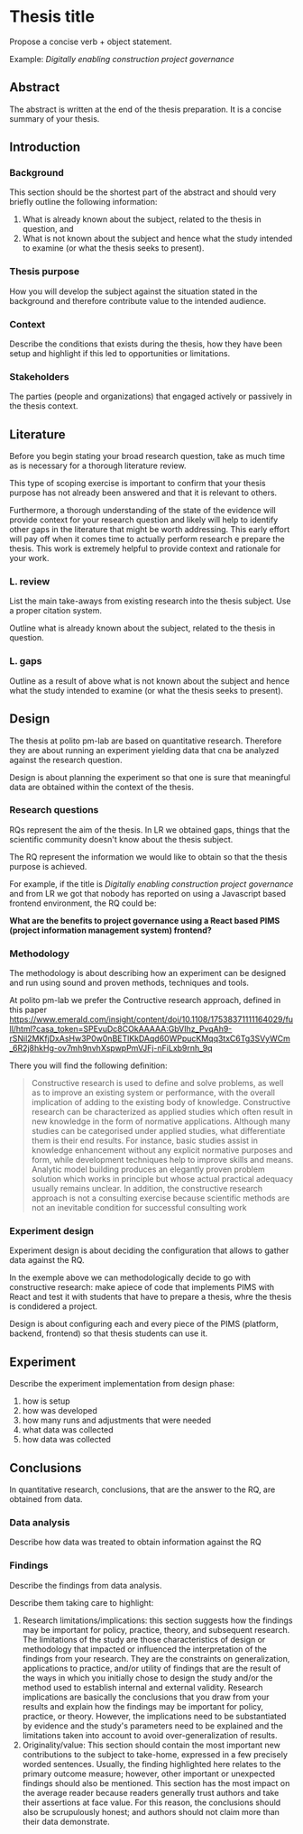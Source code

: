# Thesis title

Propose a concise verb + object statement.

Example: *Digitally enabling construction project governance*

## Abstract

The abstract is written at the end of the thesis preparation. It is a concise summary of your thesis.

## Introduction

### Background

This section should be the shortest part of the abstract and should very briefly outline the following information:

1. What is already known about the subject, related to the thesis in question, and
2. What is not known about the subject and hence what the study intended to examine (or what the thesis seeks to present).

### Thesis purpose

How you will develop the subject against the situation stated in the background and therefore contribute value to the intended audience.

### Context

Describe the conditions that exists during the thesis, how they have been setup and highlight if this led to opportunities or limitations.

### Stakeholders

The parties (people and organizations) that engaged actively or passively in the thesis context.

## Literature

Before you begin stating your broad research question, take as much time as is necessary for a thorough literature review.

This type of scoping exercise is important to confirm that your thesis purpose has not already been answered and that it is relevant to others.

Furthermore, a thorough understanding of the state of the evidence will provide context for your research question and likely will help to identify other gaps in the literature that might be worth addressing. This early effort will pay off when it comes time to actually perform research e prepare the thesis. This work is extremely helpful to provide context and rationale for your work.

### L. review

List the main take-aways from existing research into the thesis subject. Use a proper citation system.

Outline what is already known about the subject, related to the thesis in question.

### L. gaps

Outline as a result of above what is not known about the subject and hence what the study intended to examine (or what the thesis seeks to present).

## Design

The thesis at polito pm-lab are based on quantitative research. Therefore they are about running an experiment yielding data that cna be analyzed against the research question.

Design is about planning the experiment so that one is sure that meaningful data are obtained within the context of the thesis.

### Research questions

RQs represent the aim of the thesis. In LR we obtained gaps, things that the scientific community doesn't know about the thesis subject.

The RQ represent the information we would like to obtain so that the thesis purpose is achieved.

For example, if the title is *Digitally enabling construction project governance* and from LR we got that nobody has reported on using a Javascript based frontend environment, the RQ could be:

**What are the benefits to project governance using a React based PIMS (project information management system) frontend?**

### Methodology

The methodology is about describing how an experiment can be designed and run using sound and proven methods, techniques and tools.

At polito pm-lab we prefer the Contructive research approach, defined in this paper https://www.emerald.com/insight/content/doi/10.1108/17538371111164029/full/html?casa_token=SPEvuDc8COkAAAAA:GbVIhz_PvqAh9-rSNil2MKfjDxAsHw3P0w0nBETlKkDAqd60WPpucKMqq3txC6Tg3SVyWCm_6R2j8hkHg-ov7mh9nvhXspwpPmVJFj-nFiLxb9rnh_9q

There you will find the following definition:

> Constructive research is used to define and solve problems, as well as to improve an existing system or performance, with the overall implication of adding to the existing body of knowledge. Constructive research can be characterized as applied studies which often result in new knowledge in the form of normative applications. Although many studies can be categorised under applied studies, what differentiate them is their end results. For instance, basic studies assist in knowledge enhancement without any explicit normative purposes and form, while development techniques help to improve skills and means. Analytic model building produces an elegantly proven problem solution which works in principle but whose actual practical adequacy usually remains unclear. In addition, the constructive research approach is not a consulting exercise because scientific methods are not an inevitable condition for successful consulting work

### Experiment design

Experiment design is about deciding the configuration that allows to gather data against the RQ.

In the exemple above we can methodologically decide to go with constructive research: make apiece of code that implements PIMS with React and test it with students that have to prepare a thesis, whre the thesis is condidered a project.

Design is about configuring each and every piece of the PIMS (platform, backend, frontend) so that thesis students can use it.

## Experiment

Describe the experiment implementation from design phase:

1. how is setup
2. how was developed
3. how many runs and adjustments that were needed
4. what data was collected
5. how data was collected

## Conclusions

In quantitative research, conclusions, that are the answer to the RQ, are obtained from data.

### Data analysis

Describe how data was treated to obtain information against the RQ

### Findings

Describe the findings from data analysis.

Describe them taking care to highlight:

1. Research limitations/implications: this section suggests how the findings may be important for policy, practice, theory, and subsequent research. The limitations of the study are those characteristics of design or methodology that impacted or influenced the interpretation of the findings from your research. They are the constraints on generalization, applications to practice, and/or utility of findings that are the result of the ways in which you initially chose to design the study and/or the method used to establish internal and external validity. Research implications are basically the conclusions that you draw from your results and explain how the findings may be important for policy, practice, or theory. However, the implications need to be substantiated by evidence and the study's parameters need to be explained and the limitations taken into account to avoid over-generalization of results.
2. Originality/value: This section should contain the most important new contributions to the subject to take-home, expressed in a few precisely worded sentences. Usually, the finding highlighted here relates to the primary outcome measure; however, other important or unexpected findings should also be mentioned. This section has the most impact on the average reader because readers generally trust authors and take their assertions at face value. For this reason, the conclusions should also be scrupulously honest; and authors should not claim more than their data demonstrate.